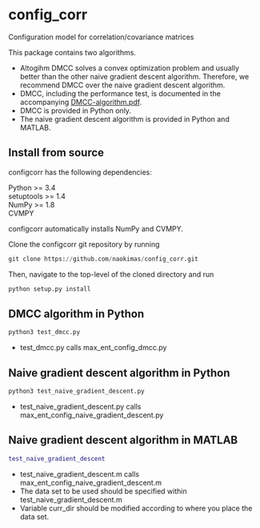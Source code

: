 # config_corr
Configuration model for correlation/covariance matrices

This package contains two algorithms.
* Altogihm DMCC solves a convex optimization problem and usually better than the other naive gradient descent algorithm. Therefore, we recommend DMCC over the naive gradient descent algorithm.
* DMCC, including the performance test, is documented in the accompanying [DMCC-algorithm.pdf](https://github.com/naokimas/config_corr/blob/master/DMCC-algorithm.pdf).
* DMCC is provided in Python only.
* The naive gradient descent algorithm is provided in Python and MATLAB.

## Install from source

configcorr has the following dependencies:

Python >= 3.4  
setuptools >= 1.4  
NumPy >= 1.8  
CVMPY

configcorr automatically installs NumPy and CVMPY.

Clone the configcorr git repository by running

```python
git clone https://github.com/naokimas/config_corr.git
```

Then, navigate to the top-level of the cloned directory and run

```python
python setup.py install
```

## DMCC algorithm in Python

```python
python3 test_dmcc.py
```

* test_dmcc.py calls max_ent_config_dmcc.py

## Naive gradient descent algorithm in Python

```python
python3 test_naive_gradient_descent.py
```

* test_naive_gradient_descent.py calls max_ent_config_naive_gradient_descent.py


## Naive gradient descent algorithm in MATLAB

```MATLAB
test_naive_gradient_descent
```

* test_naive_gradient_descent.m calls max_ent_config_naive_gradient_descent.m
* The data set to be used should be specified within test_naive_gradient_descent.m
* Variable curr_dir should be modified according to where you place the data set.
